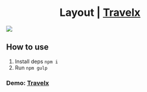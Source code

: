 ## <h1 align="center">Layout | <a href="https://vitebskiy.github.io/site-Travelx/" target="_blank">Travelx</a> 

<img src="https://i.postimg.cc/B6JVyn4B/2023-11-26-09-46-09.png"/></h1>

## How to use
1. Install deps `npm i`
2. Run `npm gulp`

### Demo: <a href="https://vitebskiy.github.io/site-Travelx/" target="_blank">Travelx</a> 
